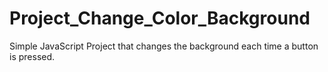 # Project_Change_Color_Background
Simple JavaScript Project that changes the background each time a button is pressed.
